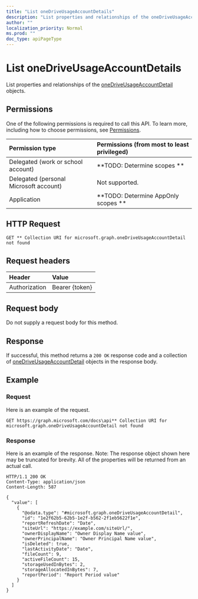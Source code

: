 ```yaml
---
title: "List oneDriveUsageAccountDetails"
description: "List properties and relationships of the oneDriveUsageAccountDetail objects."
author: ""
localization_priority: Normal
ms.prod: ""
doc_type: apiPageType
---
```


# List oneDriveUsageAccountDetails

List properties and relationships of the [oneDriveUsageAccountDetail](../resources/onedriveusageaccountdetail.md) objects.

## Permissions
One of the following permissions is required to call this API. To learn more, including how to choose permissions, see [Permissions](/concepts/permissions-reference.md).

|Permission type|Permissions (from most to least privileged)|
|:---|:---|
|Delegated (work or school account)|**TODO: Determine scopes **|
|Delegated (personal Microsoft account)|Not supported.|
|Application|**TODO: Determine AppOnly scopes **|

## HTTP Request
<!-- {
  "blockType": "ignored"
}
-->
``` http
GET ** Collection URI for microsoft.graph.oneDriveUsageAccountDetail not found
```

## Request headers
|Header|Value|
|:---|:---|
|Authorization|Bearer {token}|

## Request body
Do not supply a request body for this method.

## Response
If successful, this method returns a `200 OK` response code and a collection of [oneDriveUsageAccountDetail](../resources/onedriveusageaccountdetail.md) objects in the response body.

## Example

### Request
Here is an example of the request.
<!-- {
  "blockType": "request",
  "name": "get_onedriveusageaccountdetail"
}
-->
``` http
GET https://graph.microsoft.com/docs\api** Collection URI for microsoft.graph.oneDriveUsageAccountDetail not found
```

### Response
Here is an example of the response. Note: The response object shown here may be truncated for brevity. All of the properties will be returned from an actual call.
<!-- {
  "blockType": "response",
  "truncated": true,
  "@odata.type": "collection(microsoft.graph.onedriveusageaccountdetail)"
}
-->
``` http
HTTP/1.1 200 OK
Content-Type: application/json
Content-Length: 587

{
  "value": [
    {
      "@odata.type": "#microsoft.graph.oneDriveUsageAccountDetail",
      "id": "1e2f62b5-62b5-1e2f-b562-2f1eb5622f1e",
      "reportRefreshDate": "Date",
      "siteUrl": "https://example.com/siteUrl/",
      "ownerDisplayName": "Owner Display Name value",
      "ownerPrincipalName": "Owner Principal Name value",
      "isDeleted": true,
      "lastActivityDate": "Date",
      "fileCount": 9,
      "activeFileCount": 15,
      "storageUsedInBytes": 2,
      "storageAllocatedInBytes": 7,
      "reportPeriod": "Report Period value"
    }
  ]
}
```

